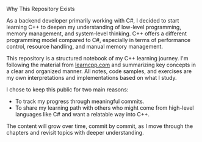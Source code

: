 Why This Repository Exists

As a backend developer primarily working with C#, I decided to start learning C++ to deepen my understanding of low-level programming, memory management, and system-level thinking. C++ offers a different programming model compared to C#, especially in terms of performance control, resource handling, and manual memory management.

This repository is a structured notebook of my C++ learning journey. I'm following the material from [learncpp.com](https://www.learncpp.com/) and summarizing key concepts in a clear and organized manner. All notes, code samples, and exercises are my own interpretations and implementations based on what I study.

I chose to keep this public for two main reasons:

  - To track my progress through meaningful commits.
  - To share my learning path with others who might come from high-level languages like C# and want a relatable way into C++.

The content will grow over time, commit by commit, as I move through the chapters and revisit topics with deeper understanding.
